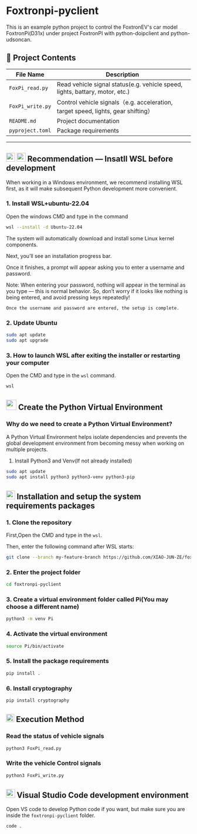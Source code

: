 # Foxtronpi-pyclient

This is an example python project to control the FoxtronEV's car model FoxtronPi(D31x) under project FoxtronPI with python-doipclient and python-udsoncan.

## 📁 Project Contents

| File Name | Description |
|----------------|------------------------------|
| `FoxPi_read.py`  | Read vehicle signal status(e.g. vehicle speed, lights, battary, motor, etc.) |
| `FoxPi_write.py` | Control vehicle signals（e.g. acceleration, target speed, lights, gear shifting）    |
| `README.md`     | Project documentation                  |
| `pyproject.toml` | Package requirements |

---

## <img src="https://img.icons8.com/color/48/windows-10.png" width="24"/> <img src="https://img.icons8.com/color/48/linux.png" width="24"/> Recommendation — Insatll WSL before development 
When working in a Windows environment, we recommend installing WSL first, as it will make subsequent Python development more convenient.

### 1. Install WSL+ubuntu-22.04
Open the windows CMD and type in the command
```bash
wsl --install -d Ubuntu-22.04
```
The system will automatically download and install some Linux kernel components.

Next, you’ll see an installation progress bar.

Once it finishes, a prompt will appear asking you to enter a username and password.

Note: When entering your password, nothing will appear in the terminal as you type — this is normal behavior.
So, don’t worry if it looks like nothing is being entered, and avoid pressing keys repeatedly!

`Once the username and password are entered, the setup is complete.`

### 2. Update Ubuntu
```bash
sudo apt update
sudo apt upgrade
```

### 3. How to launch WSL after exiting the installer or restarting your computer
Open the CMD and type in the `wsl` command.
```bash
wsl
```

## <img src="https://img.icons8.com/color/30/python.png" width="28"/> Create the Python Virtual Environment 
### Why do we need to create a Python Virtual Environment? 
A Python Virtual Environment helps isolate dependencies and prevents the global development environment from becoming messy when working on multiple projects.

1. Install Python3 and Venv(If not already installed)
```bash
sudo apt update
sudo apt install python3 python3-venv python3-pip
```

##  <img src="https://img.icons8.com/fluency/28/maintenance.png" width="24"/> Installation and setup the system requirements packages
### 1. Clone the repository
First,Open the CMD and type in the `wsl`.

Then, enter the following command after WSL starts:
```bash
git clone --branch my-feature-branch https://github.com/XIAO-JUN-ZE/foxtronpi-pyclient.git
```

### 2. Enter the project folder
```bash
cd foxtronpi-pyclient
```

### 3. Create a virtual environment folder called Pi(You may choose a different name)
```bash
python3 -m venv Pi
```

### 4. Activate the virtual environment
```bash
source Pi/bin/activate
```

### 5. Install the package requirements
```bash
pip install .
```
### 6. Install cryptography
```bash
pip install cryptography
```

## <img src="https://img.icons8.com/fluency/28/console.png" width="22"/> Execution Method 

### Read the status of vehicle signals
```bash
python3 FoxPi_read.py
```

### Write the vehicle Control signals
```bash
python3 FoxPi_write.py
```

## <img src="https://img.icons8.com/fluent/24/visual-studio-code-2019.png" width="24"/> Visual Studio Code development environment 
Open VS code to develop Python code if you want, but make sure you are inside the `foxtronpi-pyclient` folder.
```bash
code .
```
